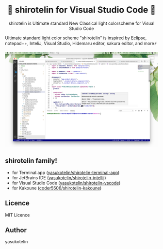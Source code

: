 <h1 align="center">🎉 shirotelin for Visual Studio Code 🎉</h1>

<p align="center">shirotelin is Ultimate standard New Classical light colorscheme for Visual Studio Code</p>

Ultimate standard light color scheme "shirotelin" is inspired by Eclipse, notepad++, InteliJ, Visual Studio, Hidemaru editor, sakura editor, and more⚡

![shirotelin for vscode](https://github.com/yasukotelin/shirotelin-vscode/blob/master/images/shirotelin-vscode-image.png?raw=true)

## shirotelin family!

- for Terminal.app ([yasukotelin/shirotelin-terminal-app](https://github.com/yasukotelin/shirotelin-terminal-app))
- for JetBrains IDE ([yasukotelin/shirotelin-intellij](https://github.com/yasukotelin/shirotelin-intellij))
- for Visual Studio Code ([yasukotelin/shirotelin-vscode](https://github.com/yasukotelin/shirotelin-vscode))
- for Kakoune ([coder5506/shirotelin-kakoune](https://github.com/coder5506/shirotelin-kakoune))

## Licence

MIT Licence

## Author

yasukotelin
